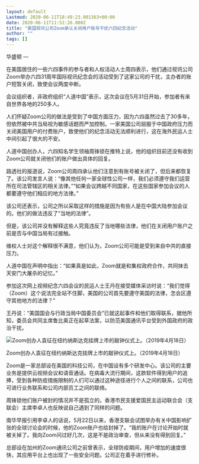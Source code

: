 ```yaml
---
layout: default
Lastmod: 2020-06-11T18:49:23.001363+00:00
date: 2020-06-11T11:52:26.000Z
title: "美国视讯公司Zoom承认关闭用户账号干扰六四纪念活动"
author: ""
tags: []
---
```


华盛顿 — 

在美国居住的一些六四事件的参与者和人权活动人士周四表示，他们通过视讯公司Zoom举办六四31周年国际视讯纪念会的活动受到了这家公司的干扰，主办者的账户短暂关闭，致使会议两度中断。

会议组织者，非政府组织“人道中国”表示，这次会议在5月31日开始，参加者有来自世界各地的250多人。

人们怀疑Zoom公司的做法是受到了中国方面压力，因为六四虽然过去了30多年，但依然被中共当局视为敏感话题而严加控制。一家美国公司屈服于中国政府压力而关闭美国用户的付费账户，致使他们的纪念活动无法顺利进行，这在海外民运人士中间引起了很大的不安。

人道中国创办人，六四知名学生领袖周锋锁在推特上说，他的组织目前还没有收到Zoom公司就关闭他们的账户做出具体的回复。

路透社的报道说，Zoom公司周四承认他们注意到有账号被关闭了，但后来都恢复了。该公司发言人说：“像其他任何一家全球性公司一样，我们必须遵守我们运营所在司法管辖区的相关法律。”“如果会议跨越不同国家，在这些国家参加会议的人都要遵守他们相应的地方法律。”

该公司还表示，公司之所以采取这样的措施是因为有些人是在中国大陆参加会议的。他们的做法违反了“当地的法律”。

但是，该公司并没有解释这些人究竟违反了当地哪些法律，他们在关闭用户账户之前是否与中国当局有过接触。

维权人士对这个解释很不满意，他们认为，Zoom公司可能是受到来自中共的直接压力。

人道中国在声明中指出：“如果真是如此，Zoom就是和集权政府合作，共同抹去天安门大屠杀的记忆。”

参加这次网上视频纪念六四会议的民运人士王丹在接受媒体采访时说：“我们觉得（Zoom）这个说法完全站不住脚，美国的公司首先要遵守美国的法律，怎会区遵守其他地方的法律？”

王丹说：“美国国会与行政当局中国委员会”已就这起事件和他们取得联系，据他所知，委员会共同主席鲁比奥正在起草法案，以防范美国通讯平台受到外国政府的政治干扰。

![Zoom创办人袁征在纽约纳斯达克挂牌上市的敲钟仪式上。（2019年4月18日）](https://images.weserv.nl/?url=https%3A//gdb.voanews.com/1E07C9F2-C601-4A68-A7C0-B42EE897F294_w250_r0_s.jpg)

Zoom创办人袁征在纽约纳斯达克挂牌上市的敲钟仪式上。（2019年4月18日）

Zoom是一家总部设在美国的科技公司，在中国设有多个研发中心。该公司的主要业务是提供云视频会议和语音通话。在病毒大流行期间，这款软件得到用户的追捧，受到各种防疫措施限制的人们可以通过这种途径进行个人之间的联系，公司也可进行业务联系和公司内部员工之间的联络。

周锋锁他们账户被封的情况并不是孤立的。香港市民支援爱国民主运动联合会（支联会）主席李卓人也反映说自己遇到了同样的问题。

南华早报引用李卓人的话说，5月22日以来，香港支联会试图举办有关中国影响扩张的全球讨论会的时候，他的Zoom账户也给封掉了。“我的账户在讨论开始时就被关掉了。我向Zoom问过好几次，这是不是政治审查，但从来没有得到回复。”

总部设在加州的Zoom通讯公司之前曾表示，全球防疫期间，用户增加的速度很快，其应用平台上也出现了一些安全问题。公司正在着手进行修补。

